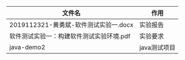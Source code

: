 | 文件名                                   | 作用         |
| ---------------------------------------- | ------------ |
| 2019112321-黄勇斌-软件测试实验一.docx    | 实验报告     |
| 软件测试实验一：构建软件测试实验环境.pdf | 实验要求     |
| java-demo2                               | java测试项目 |

